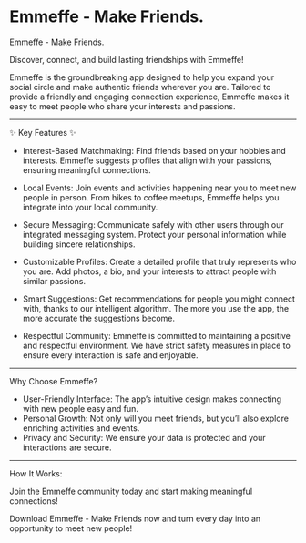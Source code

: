 # Emmeffe - Make Friends. 

Emmeffe - Make Friends.

Discover, connect, and build lasting friendships with Emmeffe!

Emmeffe is the groundbreaking app designed to help you expand your social circle and make authentic friends wherever you are. Tailored to provide a friendly and engaging connection experience, Emmeffe makes it easy to meet people who share your interests and passions.

---

✨ Key Features ✨

- Interest-Based Matchmaking: Find friends based on your hobbies and interests. Emmeffe suggests profiles that align with your passions, ensuring meaningful connections.

- Local Events: Join events and activities happening near you to meet new people in person. From hikes to coffee meetups, Emmeffe helps you integrate into your local community.

- Secure Messaging: Communicate safely with other users through our integrated messaging system. Protect your personal information while building sincere relationships.

- Customizable Profiles: Create a detailed profile that truly represents who you are. Add photos, a bio, and your interests to attract people with similar passions.

- Smart Suggestions: Get recommendations for people you might connect with, thanks to our intelligent algorithm. The more you use the app, the more accurate the suggestions become.

- Respectful Community: Emmeffe is committed to maintaining a positive and respectful environment. We have strict safety measures in place to ensure every interaction is safe and enjoyable.

---

Why Choose Emmeffe?

- User-Friendly Interface: The app’s intuitive design makes connecting with new people easy and fun.
- Personal Growth: Not only will you meet friends, but you’ll also explore enriching activities and events.
- Privacy and Security: We ensure your data is protected and your interactions are secure.

---

How It Works:

Join the Emmeffe community today and start making meaningful connections!

Download Emmeffe - Make Friends now and turn every day into an opportunity to meet new people!
